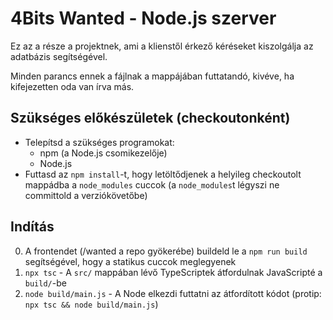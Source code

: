 # 4Bits Wanted - Node.js szerver
Ez az a része a projektnek, ami a klienstől érkező kéréseket kiszolgálja az adatbázis segítségével.

Minden parancs ennek a fájlnak a mappájában futtatandó, kivéve, ha kifejezetten oda van írva más.

## Szükséges előkészületek (checkoutonként)
- Telepítsd a szükséges programokat:
  - npm (a Node.js csomikezelője)
  - Node.js
- Futtasd az `npm install`-t, hogy letöltődjenek a helyileg checkoutolt mappádba a `node_modules` cuccok (a `node_modules`t légyszi ne committold a verziókövetőbe)

## Indítás
0. A frontendet (/wanted a repo gyökerébe) buildeld le a `npm run build` segítségével, hogy a statikus cuccok meglegyenek
1. `npx tsc` - A `src/` mappában lévő TypeScriptek átfordulnak JavaScripté a `build/`-be
2. `node build/main.js` - A Node elkezdi futtatni az átfordított kódot
(protip: `npx tsc && node build/main.js`)

